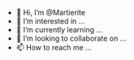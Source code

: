 - 👋 Hi, I’m @Martierite
- 👀 I’m interested in ...
- 🌱 I’m currently learning ...
- 💞️ I’m looking to collaborate on ...
- 📫 How to reach me ...

<!---
Martierite/Martierite is a ✨ special ✨ repository because its `README.md` (this file) appears on your GitHub profile.
You can click the Preview link to take a look at your changes.
--->

